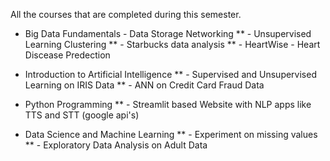 All the courses that are completed during this semester.
* Big Data Fundamentals - Data Storage Networking
 ** - Unsupervised Learning Clustering
 ** - Starbucks data analysis 
 ** - HeartWise - Heart Discease Predection 
 
 * Introduction to Artificial Intelligence
 ** - Supervised and Unsupervised Learning on IRIS Data
 ** - ANN on Credit Card Fraud Data
 
 * Python Programming
 ** - Streamlit based Website with NLP apps like TTS and STT (google api's)
 
 * Data Science and Machine Learning
 ** - Experiment on missing values
 ** - Exploratory Data Analysis on Adult Data
